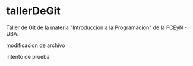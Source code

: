 # tallerDeGit

Taller de Git de la materia "Introduccion a la Programacion" de la FCEyN - UBA.

modificacion de archivo

intento de prueba

